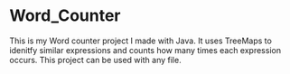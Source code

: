 # Word_Counter
This is my Word counter project I made with Java. It uses TreeMaps to idenitfy similar expressions and counts how many times each expression occurs. This project can be used with any file.